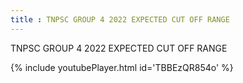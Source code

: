 ```yaml
---
title : TNPSC GROUP 4 2022 EXPECTED CUT OFF RANGE
---
```


TNPSC GROUP 4 2022 EXPECTED CUT OFF RANGE



{% include youtubePlayer.html id='TBBEzQR854o' %}
